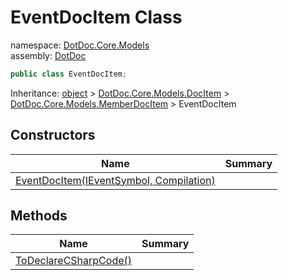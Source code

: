 ﻿# EventDocItem Class

namespace: [DotDoc\.Core\.Models](../DotDoc.Core.Models.md)<br />
assembly: [DotDoc](../../DotDoc.md)



```csharp
public class EventDocItem;
```

Inheritance: [object](https://docs.microsoft.com/dotnet/api/System.Object) > [DotDoc\.Core\.Models\.DocItem](../../DotDoc/DotDoc.Core.Models/DocItem.md) > [DotDoc\.Core\.Models\.MemberDocItem](../../DotDoc/DotDoc.Core.Models/MemberDocItem.md) > EventDocItem

## Constructors

| Name | Summary |
|------|---------|
| [EventDocItem\(IEventSymbol, Compilation\)](./EventDocItem/$ctor.md) |  |

## Methods

| Name | Summary |
|------|---------|
| [ToDeclareCSharpCode\(\)](./EventDocItem/ToDeclareCSharpCode.md) |  |

